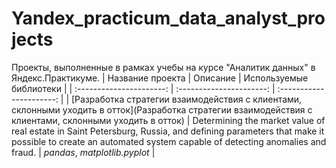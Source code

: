 # Yandex_practicum_data_analyst_projects
Проекты, выполненные в рамках учебы на курсе "Аналитик данных" в Яндекс.Практикуме.
| Название проекта | Описание | Используемые библиотеки | 
| :----------------------: | :----------------------: | :----------------------: |
| [Разработка стратегии взаимодействия с клиентами, склонными уходить в отток](Разработка стратегии взаимодействия с клиентами, склонными уходить в отток) | Determining the market value of real estate in Saint Petersburg, Russia, and defining parameters that make it possible to create an automated system capable of detecting anomalies and fraud. | *pandas*, *matplotlib.pyplot* |
